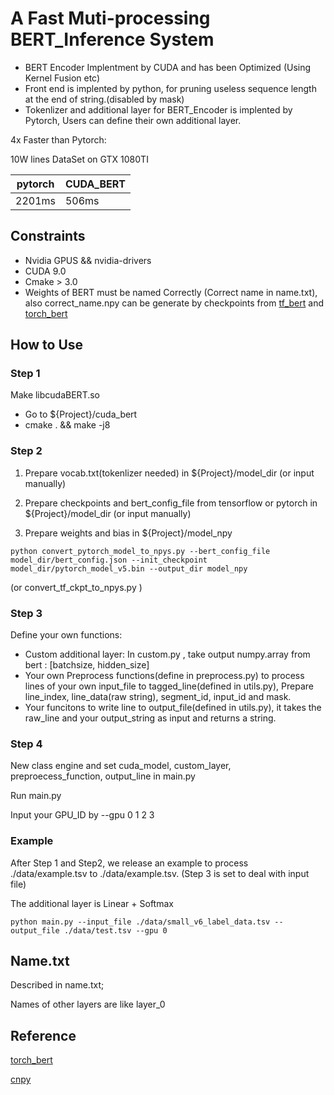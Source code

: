 # A Fast Muti-processing BERT_Inference System

- BERT Encoder Implentment by CUDA and has been Optimized (Using Kernel Fusion etc)
- Front end is implented by python, for pruning useless sequence length at the end of string.(disabled by mask)
- Tokenlizer and additional layer for BERT_Encoder is implented by Pytorch, Users can define their own additional layer.

4x Faster than Pytorch:

10W lines DataSet on GTX 1080TI

pytorch | CUDA_BERT
---- | ----
2201ms | 506ms

## Constraints
- Nvidia GPUS && nvidia-drivers
- CUDA 9.0
- Cmake > 3.0
- Weights of BERT must be named Correctly (Correct name in name.txt), also correct_name.npy can be generate by checkpoints from [tf_bert](https://github.com/google-research/bert) and [torch_bert](https://github.com/huggingface/pytorch-pretrained-BERT)
## How to Use


### Step 1 
Make libcudaBERT.so
- Go to ${Project}/cuda_bert
- cmake . && make -j8 

### Step 2

1. Prepare vocab.txt(tokenlizer needed) in ${Project}/model_dir (or input manually)

2. Prepare checkpoints and bert_config_file from tensorflow or pytorch in ${Project}/model_dir  (or input manually)

3. Prepare weights and bias in ${Project}/model_npy
```shell
python convert_pytorch_model_to_npys.py --bert_config_file model_dir/bert_config.json --init_checkpoint model_dir/pytorch_model_v5.bin --output_dir model_npy
```
(or convert_tf_ckpt_to_npys.py )

### Step 3
Define your own functions:

- Custom additional layer: In custom.py , take output numpy.array from bert : [batchsize, hidden_size]
- Your own Preprocess functions(define in preprocess.py) to process lines of your own input_file to tagged_line(defined in utils.py), Prepare line_index, line_data(raw string), segment_id, input_id and mask.
- Your funcitons to write line to output_file(defined in utils.py), it takes the raw_line and your output_string as input and returns a string.

### Step 4 
New class engine and set cuda_model, custom_layer, preproecess_function, output_line in main.py

Run main.py

Input your GPU_ID by --gpu 0 1 2 3

### Example
After Step 1 and Step2, we release an example to process ./data/example.tsv to ./data/example.tsv. (Step 3 is set to deal with input file)

The additional layer is Linear + Softmax

```shell
python main.py --input_file ./data/small_v6_label_data.tsv --output_file ./data/test.tsv --gpu 0
```

## Name.txt
Described in name.txt; 

Names of other layers are like layer_0

## Reference
[torch_bert](https://github.com/huggingface/pytorch-pretrained-BERT)

[cnpy](https://github.com/rogersce/cnpy)
